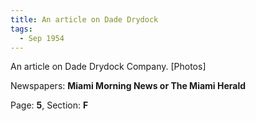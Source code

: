 ```yaml
---  
title: An article on Dade Drydock  
tags:  
  - Sep 1954  
---  
```

  
An article on Dade Drydock Company. [Photos]  
  
Newspapers: **Miami Morning News or The Miami Herald**  
  
Page: **5**, Section: **F** 
